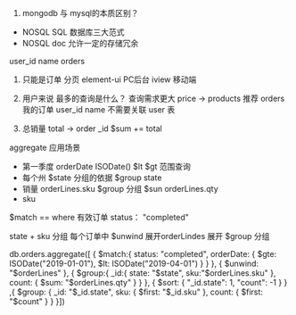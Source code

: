 1. mongodb 与 mysql的本质区别？
  - NOSQL SQL 数据库三大范式
  - NOSQL doc 允许一定的存储冗余

  user_id name orders
  1.  只能是订单  分页  element-ui  PC后台  iview 移动端
    
  2. 用户来说 最多的查询是什么？  查询需求更大
    price ->  products  推荐
    orders  我的订单  user_id name  不需要关联 user 表


  3. 总销量
    total -> order  _id
    $sum  += total

aggregate 应用场景
- 第一季度  orderDate ISODate() $lt $gt 范围查询
- 每个州  $state  分组的依据  $group  state
- 销量   orderLines.sku $group  分组  $sun  orderLines.qty
- sku

$match  == where
  有效订单  status： "completed"

  state + sku 分组
  每个订单中
  $unwind 展开orderLindes 展开
  $group  分组

  db.orders.aggregate([ { $match:{   status: "completed",   orderDate: {      $gte: ISODate("2019-01-01"),      $lt:  ISODate("2019-04-01")   } } }, { $unwind: "$orderLines" }, {    $group:{      _id:{          state: "$state",          sku:"$orderLines.sku"      },      count: {            $sum: "$orderLines.qty"      }     }  }, {     $sort: {        "_id.state": 1,        "count": -1      } } ,{    $group:        {         _id: "$_id.state",         sku: {            $first: "$_id.sku"         },         count: {             $first: "$count"         }       } }])
